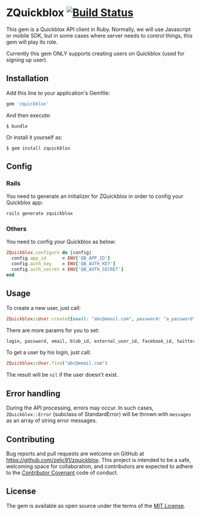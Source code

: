 # ZQuickblox  [![Build Status](https://travis-ci.org/zelic91/zquickblox.svg?branch=master)](https://travis-ci.org/zelic91/zquickblox)

This gem is a Quickblox API client in Ruby. Normally, we will use Javascript or mobile SDK, but in some cases where server needs to control things, this gem will play its role.

Currently this gem ONLY supports creating users on Quickblox (used for signing up user).

## Installation

Add this line to your application's Gemfile:

```ruby
gem 'zquickblox'
```

And then execute:

    $ bundle

Or install it yourself as:

    $ gem install zquickblox

## Config

### Rails

You need to generate an initializer for ZQuickblox in order to config your Quickblox app:

```ruby
rails generate zquickblox
```

### Others

You need to config your Quickblox as below:

```ruby
ZQuickblox.configure do |config|
  config.app_id      = ENV['QB_APP_ID']
  config.auth_key    = ENV['QB_AUTH_KEY']
  config.auth_secret = ENV['QB_AUTH_SECRET']
end
```

## Usage

To create a new user, just call:

```ruby
ZQuickblox::User.create({email: "abc@email.com", password: "a_password"})
```

There are more params for you to set:

```ruby
login, password, email, blob_id, external_user_id, facebook_id, twitter_id, full_name, phone, website
```

To get a user by his login, just call:
```ruby
ZQuickblox::User.find("abc@email.com")
```

The result will be `nil` if the user doesn't exist. 

## Error handling

During the API processing, errors may occur. In such cases, `ZQuickblox::Error` (subclass of StandardError) will be thrown with `messages` as an array of string error messages.

## Contributing

Bug reports and pull requests are welcome on GitHub at https://github.com/zelic91/zquickblox. This project is intended to be a safe, welcoming space for collaboration, and contributors are expected to adhere to the [Contributor Covenant](http://contributor-covenant.org) code of conduct.


## License

The gem is available as open source under the terms of the [MIT License](http://opensource.org/licenses/MIT).
